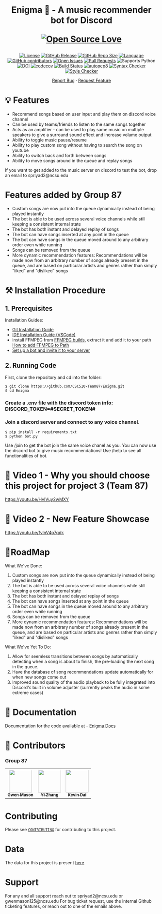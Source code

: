 <h1 align="center">
  Enigma 🤖 - A music recommender bot for Discord
  
 [![Open Source Love](https://badges.frapsoft.com/os/v3/open-source.png?v=103)](https://github.com/ellerbrock/open-source-badges/)
</h1>

<div align="center">

[![License](https://img.shields.io/badge/license-GPLv3-blue.svg)](https://www.gnu.org/licenses/gpl-3.0)
[![GitHub Release](https://img.shields.io/github/release/CSC510-Team87/Enigma.svg)](https://github.com/CSC510-Team87/Enigma/releases)
[![GitHub Repo Size](https://img.shields.io/github/repo-size/CSC510-Team87/Enigma.svg)](https://img.shields.io/github/repo-size/CSC510-Team87/Enigma.svg)
[![Language](https://img.shields.io/badge/language-Python-1f425f.svg)](https://www.python.org/)
[![GitHub contributors](https://img.shields.io/badge/contributors-3-green)](https://github.com/CSC510-Team87/Enigma/graphs/contributors)
[![Open Issues](https://img.shields.io/badge/issues-0-yellow)](https://github.com/CSC510-Team87/Enigma/issues)
[![Pull Requests](https://img.shields.io/badge/pull%20requests-0-yellow)](https://github.com/CSC510-Team87/Enigma/pulls)
![Supports Python](https://img.shields.io/pypi/pyversions/pytest)
[![DOI](https://zenodo.org/badge/DOI/10.5281/zenodo.14032034.svg)](https://doi.org/10.5281/zenodo.14032034)
[![codecov](https://codecov.io/gh/CSC510-Team87/Enigma/branch/dev/graph/badge.svg?token=OEPEJ0W8CR)](https://codecov.io/gh/CSC510-Team87/Enigma)
[![Build Status](https://github.com/CSC510-Team87/Enigma/actions/workflows/github-actions-build.yml/badge.svg)](https://github.com/CSC510-Team87/Enigma/actions/workflows/github-actions-build.yml)
[![autopep8](https://github.com/CSC510-Team87/Enigma/actions/workflows/code-formatter.yml/badge.svg?branch=dev)](https://github.com/CSC510-Team87/Enigma/actions/workflows/code-formatter.yml)
[![Syntax Checker](https://github.com/CSC510-Team87/Enigma/actions/workflows/syntax-checker.yml/badge.svg)](https://github.com/CSC510-Team87/Enigma/actions/workflows/syntax-checker.yml)
[![Style Checker](https://github.com/CSC510-Team87/Enigma/actions/workflows/style-checker.yml/badge.svg)](https://github.com/CSC510-Team87/Enigma/actions/workflows/style-checker.yml)


</div>

<p align="center">
    <a href="https://github.com/rahulgautam21/Enigma/issues/new/choose">Report Bug</a>
    ·
    <a href="https://github.com/rahulgautam21/Enigma/issues/new/choose">Request Feature</a>
</p>

<h1> 💡 Features </h1>

<div>
<ul>
  <li>Recommend songs based on user input and play them on discord voice channel</li>
  <li>Can be used by teams/friends to listen to the same songs together</li>
  <li>Acts as an amplifier - can be used to play same music on multiple speakers to give a surround sound effect and increase volume output</li>
  <li>Ability to toggle music pause/resume</li>
  <li>Ability to play custom song without having to search the song on youtube</li>
  <li>Ability to switch back and forth between songs</li>
  <li>Ability to move songs around in the queue and replay songs</li>
</ul>
If you want to get added to the music server on discord to test the bot, drop an email to spriyad2@ncsu.edu
</div>
  
<h1> Features added by Group 87</h1>

<div>
<ul>
  <li>Custom songs are now put into the queue dynamically instead of being played instantly</li>
  <li>The bot is able to be used across several voice channels while still keeping a consistent internal state</li>
  <li>The bot has both instant and delayed replay of songs</li>
  <li>The bot can have songs inserted at any point in the queue</li>
  <li>The bot can have songs in the queue moved around to any arbitrary order even while running</li>
  <li>Songs can be removed from the queue</li>
  <li>More dynamic recommendation features: Recommendations will be made now from an arbitrary number of songs already present in the queue, and are based on particular artists and genres rather than simply "liked" and "disliked" songs</li>
</ul>
</div>

<h1> ⚒️ Installation Procedure </h1>


## 1. Prerequisites 

Installation Guides:
  * [Git Installation Guide](https://git-scm.com/book/en/v2/Getting-Started-Installing-Git)
  * [IDE Installation Guide (VSCode)](https://code.visualstudio.com/docs/setup/setup-overview)
  * Install FFMPEG from [FFMPEG builds](https://www.gyan.dev/ffmpeg/builds), extract it and add it to your path [How to add FFMPEG to Path](https://www.thewindowsclub.com/how-to-install-ffmpeg-on-windows-10#:~:text=Add%20FFmpeg%20to%20Windows%20path%20using%20Environment%20variables&text=In%20the%20Environment%20Variables%20window,bin%5C%E2%80%9D%20and%20click%20OK.)
  * [Set up a bot and invite it to your server](https://discordpy.readthedocs.io/en/stable/discord.html)

## 2. Running Code

First, clone the repository and cd into the folder:

```
$ git clone https://github.com/CSC510-Team87/Enigma.git
$ cd Enigma
```

### Create a .env file with the discord token info: DISCORD_TOKEN=#SECRET_TOKEN#
### Join a discord server and connect to any voice channel.

```
$ pip install -r requirements.txt
$ python bot.py 
```

Use /join to get the bot join the same voice chanel as you. You can now use the discord bot to give music recommendations! Use /help to see all functionalities of bot.

<h1> 🚀 Video 1 - Why you should choose this project for project 3 (Team 87) </h1>

<a href="https://youtu.be/HvIVuy2wMXY">https://youtu.be/HvIVuy2wMXY</a>

<h1> 🚀 Video 2 - New Feature Showcase </h1>

<a href="https://youtu.be/fvlnV4p7qdk">https://youtu.be/fvlnV4p7qdk</a>

<h1>📍RoadMap </h1>

What We've Done:
1. Custom songs are now put into the queue dynamically instead of being played instantly
2. The bot is able to be used across several voice channels while still keeping a consistent internal state
3. The bot has both instant and delayed replay of songs
4. The bot can have songs inserted at any point in the queue
5. The bot can have songs in the queue moved around to any arbitrary order even while running
6. Songs can be removed from the queue
7. More dynamic recommendation features: Recommendations will be made now from an arbitrary number of songs already present in the queue, and are based on particular artists and genres rather than simply "liked" and "disliked" songs

What We've Yet To Do:
1. Allow for seemless transitions between songs by automatically detecting when a song is about to finish, the pre-loading the next song in the queue.
2. Have the database of song recommendations update automatically for when new songs come out
3. Improved sound quality of the audio playback to be fully integrated into Discord's built in volume adjuster (currently peaks the audio in some extreme cases) 



<h1>📖 Documentation</h1>

Documentation for the code available at - <a href="https://csc510-team87.github.io/Enigma/">Enigma Docs</a>  


<h1> 👥 Contributors <a name="Contributors"></a> </h1>

### Group 87

<table>
  <tr>
    <td align="center"><a href="https://github.com/gwenmason125"><img src="" width="75px;" alt=""/><br /><sub><b>Gwen Mason</b></sub></a></td>
    <td align="center"><a href="https://github.com/yicharlieyi"><img src="" width="75px;" alt=""/><br /><sub><b>Yi Zhang</b></sub></a><br /></td>
    <td align="center"><a href="https://github.com/kevindai2002"><img src="" width="75px;" alt=""/><br /><sub><b>Kevin Dai</b></sub></a><br /></td>

  </tr>
</table>

</table>

<h1> Contributing </h1>

Please see [`CONTRIBUTING`](CONTRIBUTING.md) for contributing to this project.

<h1> Data </h1>

The data for this project is present [here](https://www.kaggle.com/datasets/saurabhshahane/music-dataset-1950-to-2019)

<h1> Support </h1>
For any and all support reach out to spriyad2@ncsu.edu or gwenmason125@ncsu.edu
For bug ticket request, use the internal Github ticketing features, or reach out to one of the emails above.
